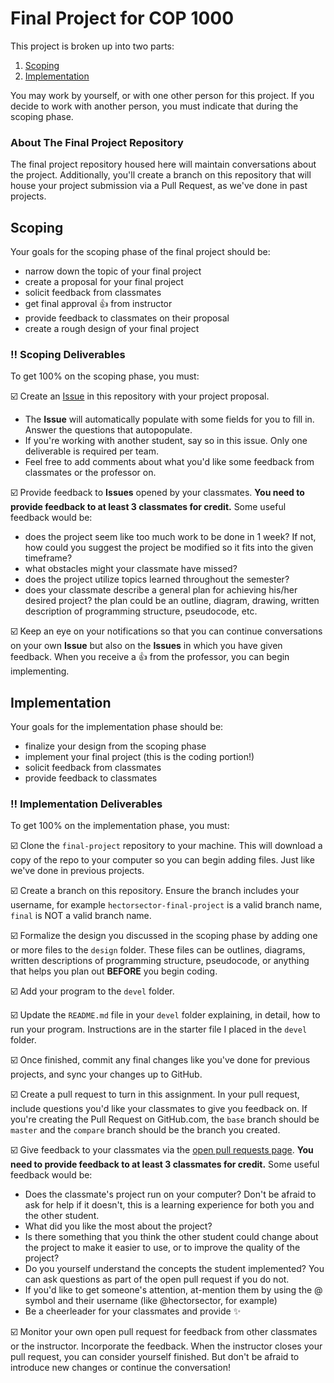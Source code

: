 # Final Project for COP 1000

This project is broken up into two parts:

1. [Scoping](#scoping)
2. [Implementation](#implementation)

You may work by yourself, or with one other person for this project. If you decide to work with another person, you must indicate that during the scoping phase.

### About The Final Project Repository

The final project repository housed here will maintain conversations about the project. Additionally, you'll create a branch on this repository that will house your project submission via a Pull Request, as we've done in past projects.

## Scoping

Your goals for the scoping phase of the final project should be:

- narrow down the topic of your final project
- create a proposal for your final project
- solicit feedback from classmates
- get final approval 👍 from instructor
- provide feedback to classmates on their proposal
- create a rough design of your final project

### :bangbang: Scoping Deliverables

To get 100% on the scoping phase, you must:

:ballot_box_with_check: Create an [Issue](https://github.com/cop1000/final-project/issues/new) in this repository with your project proposal.
  * The **Issue** will automatically populate with some fields for you to fill in. Answer the questions that autopopulate.
  * If you're working with another student, say so in this issue. Only one deliverable is required per team.
  * Feel free to add comments about what you'd like some feedback from classmates or the professor on.

:ballot_box_with_check: Provide feedback to **Issues** opened by your classmates. **You need to provide feedback to at least 3 classmates for credit.** Some useful feedback would be:
  * does the project seem like too much work to be done in 1 week? If not, how could you suggest the project be modified so it fits into the given timeframe?
  * what obstacles might your classmate have missed?
  * does the project utilize topics learned throughout the semester?
  * does your classmate describe a general plan for achieving his/her desired project? the plan could be an outline, diagram, drawing, written description of programming structure, pseudocode, etc.

:ballot_box_with_check: Keep an eye on your notifications so that you can continue conversations on your own **Issue** but also on the **Issues** in which you have given feedback. When you receive a :+1: from the professor, you can begin implementing.

## Implementation

Your goals for the implementation phase should be:

- finalize your design from the scoping phase
- implement your final project (this is the coding portion!)
- solicit feedback from classmates
- provide feedback to classmates

### :bangbang: Implementation Deliverables

To get 100% on the implementation phase, you must:

:ballot_box_with_check: Clone the `final-project` repository to your machine. This will download a copy of the repo to your computer so you can begin adding files. Just like we've done in previous projects.

:ballot_box_with_check: Create a branch on this repository. Ensure the branch includes your username, for example `hectorsector-final-project` is a valid branch name, `final` is NOT a valid branch name.

:ballot_box_with_check: Formalize the design you discussed in the scoping phase by adding one or more files to the `design` folder. These files can be outlines, diagrams, written descriptions of programming structure, pseudocode, or anything that helps you plan out **BEFORE** you begin coding.

:ballot_box_with_check: Add your program to the `devel` folder.

:ballot_box_with_check: Update the `README.md` file in your `devel` folder explaining, in detail, how to run your program. Instructions are in the starter file I placed in the `devel` folder.

:ballot_box_with_check: Once finished, commit any final changes like you've done for previous projects, and sync your changes up to GitHub.

:ballot_box_with_check: Create a pull request to turn in this assignment. In your pull request, include questions you'd like your classmates to give you feedback on. If you're creating the Pull Request on GitHub.com, the `base` branch should be `master` and the `compare` branch should be the branch you created.

:ballot_box_with_check: Give feedback to your classmates via the [open pull requests page](https://github.com/cop1000/final-project/pulls). **You need to provide feedback to at least 3 classmates for credit.** Some useful feedback would be:
  * Does the classmate's project run on your computer? Don't be afraid to ask for help if it doesn't, this is a learning experience for both you and the other student.
  * What did you like the most about the project?
  * Is there something that you think the other student could change about the project to make it easier to use, or to improve the quality of the project?
  * Do you yourself understand the concepts the student implemented? You can ask questions as part of the open pull request if you do not.
  * If you'd like to get someone's attention, at-mention them by using the @ symbol and their username (like @hectorsector, for example)
  * Be a cheerleader for your classmates and provide :sparkles:

:ballot_box_with_check: Monitor your own open pull request for feedback from other classmates or the instructor. Incorporate the feedback. When the instructor closes your pull request, you can consider yourself finished. But don't be afraid to introduce new changes or continue the conversation!
